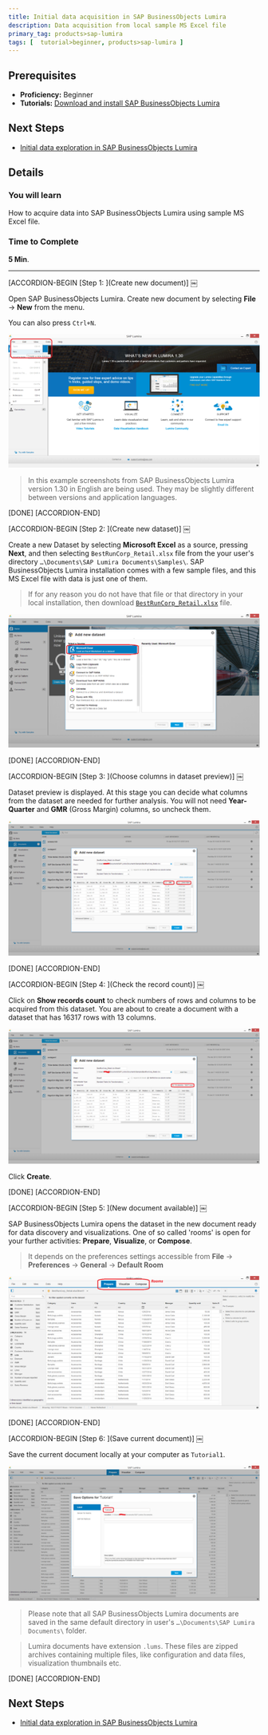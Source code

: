 ```yaml
---
title: Initial data acquisition in SAP BusinessObjects Lumira
description: Data acquisition from local sample MS Excel file
primary_tag: products>sap-lumira
tags: [  tutorial>beginner, products>sap-lumira ]
---
```

## Prerequisites  
- **Proficiency:** Beginner
- **Tutorials:** [Download and install SAP BusinessObjects Lumira](http://www.sap.com/developer/tutorials/lumira-install.html)

## Next Steps
- [Initial data exploration in SAP BusinessObjects Lumira](http://www.sap.com/developer/tutorials/lumira-initial-data-exploration.html)

## Details
### You will learn  
How to acquire data into SAP BusinessObjects Lumira using sample MS Excel file.

### Time to Complete
**5 Min**.

---


[ACCORDION-BEGIN [Step 1: ](Create new document)] ￼

Open SAP BusinessObjects Lumira. Create new document by selecting **File** -> **New** from the menu.

You can also press `Ctrl+N`.

![Creating a new document in SAP BusinessObjects Lumira](Lum01-01.png)

> In this example screenshots from SAP BusinessObjects Lumira version 1.30 in English are being used. They may be slightly different between versions and application languages.

[DONE]
[ACCORDION-END]

[ACCORDION-BEGIN [Step 2: ](Create new dataset)] ￼

Create a new Dataset by selecting **Microsoft Excel** as a source, pressing **Next**, and then selecting `BestRunCorp_Retail.xlsx` file from the your user's directory `…\Documents\SAP Lumira Documents\Samples\`. SAP BusinessObjects Lumira installation comes with a few sample files, and this MS Excel file with data is just one of them.

> If for any reason you do not have that file or that directory in your local installation, then download [`BestRunCorp_Retail.xlsx`](./BestRunCorp_Retail.xlsx) file.

![Adding the first dataset from MS Excel to the new document in SAP BusinessObjects Lumira](Lum01-02.png)

[DONE]
[ACCORDION-END]

[ACCORDION-BEGIN [Step 3: ](Choose columns in dataset preview)] ￼

Dataset preview is displayed. At this stage you can decide what columns from the dataset are needed for further analysis. You will not need **Year-Quarter** and **GMR** (Gross Margin) columns, so uncheck them.

![Columns "GMR" and "Year-Quarter" have been deselected](Lum01-04a.png)

[DONE]
[ACCORDION-END]

[ACCORDION-BEGIN [Step 4: ](Check the record count)] ￼

Click on **Show records count** to check numbers of rows and columns to be acquired from this dataset. You are about to create a document with a dataset that has 16317 rows with 13 columns.

![Checking the size of a dataset before importing it into SAP BusinessObjects Lumira](Lum01-05a.png)

Click **Create**.

[DONE]
[ACCORDION-END]

[ACCORDION-BEGIN [Step 5: ](New document available)] ￼

SAP BusinessObjects Lumira opens the dataset in the new document ready for data discovery and visualizations. One of so called 'rooms' is open for your further activities: **Prepare**, **Visualize**, or **Compose**.

> It depends on the preferences settings accessible from **File** -> **Preferences** -> **General** -> **Default Room**

![The new document is created in SAP BusinessObjects Lumira and Prepare room is selected for further work with a dataset](Lum01-06.png)

[DONE]
[ACCORDION-END]

[ACCORDION-BEGIN [Step 6: ](Save current document)] ￼

Save the current document locally at your computer as `Tutorial1`.

![Saving your first document in SAP BusinessObjects Lumira](Lum01-07.png)

> Please note that all SAP BusinessObjects Lumira documents are saved in the same default directory in user's `…\Documents\SAP Lumira Documents\` folder.

> Lumira documents have extension `.lums`. These files are zipped archives containing multiple files, like configuration and data files, visualization thumbnails etc.

[DONE]
[ACCORDION-END]


## Next Steps
- [Initial data exploration in SAP BusinessObjects Lumira](http://www.sap.com/developer/tutorials/lumira-initial-data-exploration.html)
